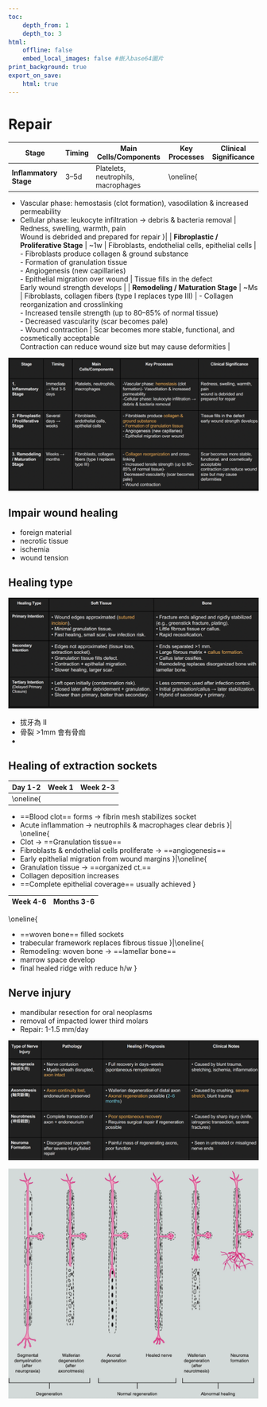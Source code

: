 ```yaml
---
toc:
    depth_from: 1
    depth_to: 3
html:
    offline: false
    embed_local_images: false #嵌入base64圖片
print_background: true
export_on_save:
    html: true
---
```

# Repair 

| Stage                        | Timing                  | Main Cells/Components                        | Key Processes                                                                                                                                      | Clinical Significance                                                                                       |
|-------------------------------|-------------------------|----------------------------------------------|---------------------------------------------------------------------------------------------------------------------------------------------------|-------------------------------------------------------------------------------------------------------------|
| **Inflammatory Stage**     | 3–5d | Platelets, neutrophils, macrophages           | \oneline{
- Vascular phase: hemostasis (clot formation), vasodilation & increased permeability
- Cellular phase: leukocyte infiltration → debris & bacteria removal | Redness, swelling, warmth, pain<br>Wound is debrided and prepared for repair
}|
| **Fibroplastic / Proliferative Stage** | \~1w  | Fibroblasts, endothelial cells, epithelial cells | - Fibroblasts produce collagen & ground substance<br>- Formation of granulation tissue<br>- Angiogenesis (new capillaries)<br>- Epithelial migration over wound | Tissue fills in the defect<br>Early wound strength develops                                                 |
| **Remodeling / Maturation Stage** | ~Ms         | Fibroblasts, collagen fibers (type I replaces type III) | - Collagen reorganization and crosslinking<br>- Increased tensile strength (up to 80–85% of normal tissue)<br>- Decreased vascularity (scar becomes pale)<br>- Wound contraction | Scar becomes more stable, functional, and cosmetically acceptable<br>Contraction can reduce wound size but may cause deformities |

![alt text](paste_src/口外.png)


## Impair wound healing

- foreign material
- necrotic tissue
- ischemia
- wound tension


## Healing type 

![alt text](paste_src/口外-1.png)

- 拔牙為 II 
- 骨裂 >1mm 會有骨痂
- 
## Healing of extraction sockets

| Day 1-2 | Week 1 | Week 2-3 |
|-|-|-|
|\oneline{
- ==Blood clot== forms → fibrin mesh stabilizes socket
- Acute inflammation → neutrophils & macrophages clear debris
}| \oneline{
- Clot &rarr; ==Granulation tissue== 
- Fibroblasts & endothelial cells proliferate → ==angiogenesis==
- Early epithelial migration from wound margins
}|\oneline{
- Granulation tissue → ==organized ct.==
- Collagen deposition increases
- ==Complete epithelial coverage== usually achieved
}


|Week 4-6 |Months 3-6 |
|-|-|
\oneline{
- ==woven bone== filled sockets
- trabecular framework replaces fibrous tissue
}|\oneline{
- Remodeling: woven bone → ==lamellar bone==
- marrow space develop
- final healed ridge with reduce h/w
}

## Nerve injury

- mandibular resection for oral neoplasms
- removal of impacted lower third molars
- Repair: 1-1.5 mm/day

![alt text](paste_src/口外-2.png)

![alt text](paste_src/口外-3.png)
